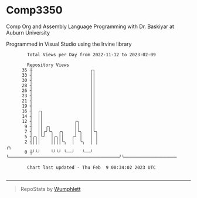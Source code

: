 # Comp3350
Comp Org and Assembly Language Programming with Dr. Baskiyar at Auburn University

Programmed in Visual Studio using the Irvine library

```
        Total Views per Day from 2022-11-12 to 2023-02-09

        Repository Views
      35 ┼                      ╭╮
      33 ┤                      ││
      30 ┤                      ││
      28 ┤                      ││
      26 ┤                      ││
      23 ┤                      ││
      21 ┤                      ││
      19 ┤                      ││
      16 ┤  ╭╮                  ││
      14 ┤  ││                  ││
      12 ┤  ││            ╭╮    ││
       9 ┤  ││ ╭╮         ││    ││
       7 ┤  ││╭╯╰╮  ╭╮    │╰╮   │╰╮
       5 ┤╭╮│╰╯  │╭╮││   ╭╯ │   │ │
       2 ┤│││    ││││╰╮  │  ╰╮  │ │                                          ╭╮
       0 ┼╯╰╯    ╰╯╰╯ ╰──╯   ╰──╯ ╰──────────────────────────────────────────╯╰────────────────────

        Chart last updated - Thu Feb  9 00:34:02 2023 UTC
        
```

---

> RepoStats by [Wumphlett](https://github.com/Wumphlett)

